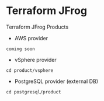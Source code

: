 # Terraform JFrog
Terraform JFrog Products

- AWS provider
```
coming soon
```
- vSphere provider
```
cd product/vsphere
```
- PostgreSQL provider (external DB)
```
cd postgresql/product
```
